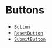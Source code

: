 # Buttons

- [`Button`](./Button.md)
- [`ResetButton`](./ResetButton.md)
- [`SubmitButton`](./SubmitButton.md)
